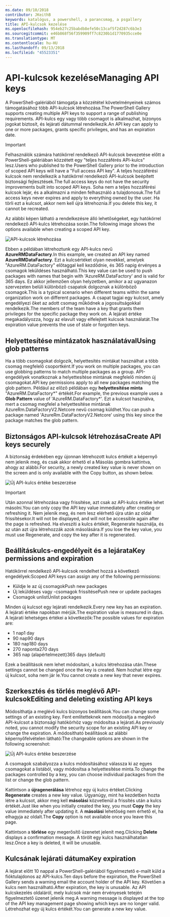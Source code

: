```yaml
---
ms.date: 09/10/2018
contributor: JKeithB
keywords: katalógus, a powershell, a parancsmag, a psgallery
title: API-kulcsok kezelése
ms.openlocfilehash: 954eb27c25babdb8efe50c13caf5f2d287c6b3e3
ms.sourcegitcommit: e46b868f56f359909ff7c8230b1d1770935cce0e
ms.translationtype: MT
ms.contentlocale: hu-HU
ms.lasthandoff: 09/13/2018
ms.locfileid: "45523351"
---
```

# <a name="managing-api-keys"></a><span data-ttu-id="3b79f-103">API-kulcsok kezelése</span><span class="sxs-lookup"><span data-stu-id="3b79f-103">Managing API keys</span></span>

<span data-ttu-id="3b79f-104">A PowerShell-galériából támogatja a közzététel követelményeinek számos támogatásához több API-kulcsok létrehozása.</span><span class="sxs-lookup"><span data-stu-id="3b79f-104">The PowerShell Gallery supports creating multiple API keys to support a range of publishing requirements.</span></span> <span data-ttu-id="3b79f-105">API-kulcs egy vagy több csomagot is alkalmazhat, bizonyos jogokat biztosít, és lejárati dátummal rendelkezik.</span><span class="sxs-lookup"><span data-stu-id="3b79f-105">An API key can apply to one or more packages, grants specific privileges, and has an expiration date.</span></span>

> [!IMPORTANT]
> <span data-ttu-id="3b79f-106">Felhasználók számára hatókörrel rendelkező API-kulcsok bevezetése előtt a PowerShell-galériában közzétett egy "teljes hozzáférés API-kulcs" lesz.</span><span class="sxs-lookup"><span data-stu-id="3b79f-106">Users who published to the PowerShell Gallery prior to the introduction of scoped API keys will have a "Full access API key".</span></span> <span data-ttu-id="3b79f-107">A teljes hozzáférési kulcsok nem rendelkezik a hatókörrel rendelkező API-kulcsok beépített biztonsági fejlesztések.</span><span class="sxs-lookup"><span data-stu-id="3b79f-107">The full access keys do not have the security improvements built into scoped API keys.</span></span> <span data-ttu-id="3b79f-108">Soha nem a teljes hozzáférési kulcsok lejár, és a alkalmazni a minden felhasználó a tulajdonosuk.</span><span class="sxs-lookup"><span data-stu-id="3b79f-108">The full access keys never expires and apply to everything owned by the user.</span></span> <span data-ttu-id="3b79f-109">Ha törli ezt a kulcsot, akkor nem kell újra létrehoznia.</span><span class="sxs-lookup"><span data-stu-id="3b79f-109">If you delete this key, it cannot be recreated.</span></span>

<span data-ttu-id="3b79f-110">Az alábbi képen látható a rendelkezésre álló lehetőségeket, egy hatókörrel rendelkező API-kulcs létrehozása során.</span><span class="sxs-lookup"><span data-stu-id="3b79f-110">The following image shows the options available when creating a scoped API key.</span></span>

![API-kulcsok létrehozása](../../Images/PSGallery_KeyScoped.png)

<span data-ttu-id="3b79f-112">Ebben a példában létrehoztunk egy API-kulcs nevű **AzureRMDataFactory**.</span><span class="sxs-lookup"><span data-stu-id="3b79f-112">In this example, we created an API key named **AzureRMDataFactory**.</span></span> <span data-ttu-id="3b79f-113">Ezt a kulcsértéket olyan nevekkel, amelyek "AzureRM.DataFactory" előtaggal kell kezdődnie, és 365 napig érvényes a csomagok leküldéses használható.</span><span class="sxs-lookup"><span data-stu-id="3b79f-113">This key value can be used to push packages with names that begin with 'AzureRM.DataFactory' and is valid for 365 days.</span></span> <span data-ttu-id="3b79f-114">Ez akkor jellemzően olyan helyzetben, amikor a az ugyanazon szervezeten belüli különböző csapatok dolgoznak a különböző csomagok.</span><span class="sxs-lookup"><span data-stu-id="3b79f-114">This is a typical scenario when different teams within the same organization work on different packages.</span></span> <span data-ttu-id="3b79f-115">A csapat tagjai egy kulcsot, amely engedélyezi őket az adott csomag működnek a jogosultságokkal rendelkezik.</span><span class="sxs-lookup"><span data-stu-id="3b79f-115">The members of the team have a key that grants them privileges for the specific package they work on.</span></span>
<span data-ttu-id="3b79f-116">A lejárati értéke megakadályozza, hogy az elavult vagy elfelejtett kulcsok használatát.</span><span class="sxs-lookup"><span data-stu-id="3b79f-116">The expiration value prevents the use of stale or forgotten keys.</span></span>

## <a name="using-glob-patterns"></a><span data-ttu-id="3b79f-117">Helyettesítése mintázatok használatával</span><span class="sxs-lookup"><span data-stu-id="3b79f-117">Using glob patterns</span></span>

<span data-ttu-id="3b79f-118">Ha a több csomagokat dolgozik, helyettesítés mintákat használhat a több csomag megfelelő csoportként.</span><span class="sxs-lookup"><span data-stu-id="3b79f-118">If you work on multiple packages, you can use globbing patterns to match multiple packages as a group.</span></span> <span data-ttu-id="3b79f-119">API-engedélyek vonatkoznak a helyettesítése mintának megfelelő minden új csomagokat.</span><span class="sxs-lookup"><span data-stu-id="3b79f-119">API key permissions apply to all new packages matching the glob pattern.</span></span> <span data-ttu-id="3b79f-120">Például az előző példában egy **helyettesítése minta** "AzureRM.DataFactory\*" értékét.</span><span class="sxs-lookup"><span data-stu-id="3b79f-120">For example, the previous example uses a **Glob Pattern** value of 'AzureRM.DataFactory\*'.</span></span> <span data-ttu-id="3b79f-121">Ezt a kulcsot használva, mert a csomag megfelel a helyettesítése mintának AzureRm.DataFactoryV2.Netcore nevű csomag küldhet.</span><span class="sxs-lookup"><span data-stu-id="3b79f-121">You can push a package named 'AzureRm.DataFactoryV2.Netcore' using this key since the package matches the glob pattern.</span></span>

## <a name="create-api-keys-securely"></a><span data-ttu-id="3b79f-122">Biztonságos API-kulcsok létrehozása</span><span class="sxs-lookup"><span data-stu-id="3b79f-122">Create API keys securely</span></span>

<span data-ttu-id="3b79f-123">A biztonság érdekében egy újonnan létrehozott kulcs értékét a képernyő nem jelenik meg, és csak akkor érhető el a Másolás gombra kattintva, ahogy az alábbi.</span><span class="sxs-lookup"><span data-stu-id="3b79f-123">For security, a newly created key value is never shown on the screen and is only available with the Copy button, as shown below.</span></span>

![Új API-kulcs értéke beszerzése](../../Images/PSGallery_CopyCreatedKey.png)

> [!IMPORTANT]
> <span data-ttu-id="3b79f-125">Után azonnal létrehozása vagy frissítése, azt csak az API-kulcs értéke lehet másolni.</span><span class="sxs-lookup"><span data-stu-id="3b79f-125">You can only copy the API key value immediately after creating or refreshing it.</span></span> <span data-ttu-id="3b79f-126">Nem jelenik meg, és nem lesz elérhető újra után az oldal frissítésekor.</span><span class="sxs-lookup"><span data-stu-id="3b79f-126">It will not be displayed, and will not be accessible again after the page is refreshed.</span></span> <span data-ttu-id="3b79f-127">Ha elveszíti a kulcs értékét, Regenerate használja, és az után azt újra létrehozzák azok másolására.</span><span class="sxs-lookup"><span data-stu-id="3b79f-127">If you lose the key value, you must use Regenerate, and copy the key after it is regenerated.</span></span>

## <a name="key-permissions-and-expiration"></a><span data-ttu-id="3b79f-128">Beállításkulcs-engedélyeit és a lejárata</span><span class="sxs-lookup"><span data-stu-id="3b79f-128">Key permissions and expiration</span></span>

<span data-ttu-id="3b79f-129">Hatókörrel rendelkező API-kulcsok rendelhet hozzá a következő engedélyek:</span><span class="sxs-lookup"><span data-stu-id="3b79f-129">Scoped API keys can assign any of the following permissions:</span></span>

- <span data-ttu-id="3b79f-130">Küldje le az új csomagok</span><span class="sxs-lookup"><span data-stu-id="3b79f-130">Push new packages</span></span>
- <span data-ttu-id="3b79f-131">Új leküldéses vagy -csomagok frissítése</span><span class="sxs-lookup"><span data-stu-id="3b79f-131">Push new or update packages</span></span>
- <span data-ttu-id="3b79f-132">Csomagok unlist</span><span class="sxs-lookup"><span data-stu-id="3b79f-132">Unlist packages</span></span>

<span data-ttu-id="3b79f-133">Minden új kulcsot egy lejárati rendelkezik.</span><span class="sxs-lookup"><span data-stu-id="3b79f-133">Every new key has an expiration.</span></span> <span data-ttu-id="3b79f-134">A lejárati értéke napokban mérjük.</span><span class="sxs-lookup"><span data-stu-id="3b79f-134">The expiration value is measured in days.</span></span> <span data-ttu-id="3b79f-135">A lejárati lehetséges értékei a következők:</span><span class="sxs-lookup"><span data-stu-id="3b79f-135">The possible values for expiration are:</span></span>

- <span data-ttu-id="3b79f-136">1 nap</span><span class="sxs-lookup"><span data-stu-id="3b79f-136">1 day</span></span>
- <span data-ttu-id="3b79f-137">90 nap</span><span class="sxs-lookup"><span data-stu-id="3b79f-137">90 days</span></span>
- <span data-ttu-id="3b79f-138">180 nap</span><span class="sxs-lookup"><span data-stu-id="3b79f-138">180 days</span></span>
- <span data-ttu-id="3b79f-139">270 naponta</span><span class="sxs-lookup"><span data-stu-id="3b79f-139">270 days</span></span>
- <span data-ttu-id="3b79f-140">365 nap (alapértelmezett)</span><span class="sxs-lookup"><span data-stu-id="3b79f-140">365 days (default)</span></span>

<span data-ttu-id="3b79f-141">Ezek a beállítások nem lehet módosítani, a kulcs létrehozása után.</span><span class="sxs-lookup"><span data-stu-id="3b79f-141">These settings cannot be changed once the key is created.</span></span> <span data-ttu-id="3b79f-142">Nem hozhat létre egy új kulcsot, soha nem jár le.</span><span class="sxs-lookup"><span data-stu-id="3b79f-142">You cannot create a new key that never expires.</span></span>

## <a name="editing-and-deleting-existing-api-keys"></a><span data-ttu-id="3b79f-143">Szerkesztés és törlés meglévő API-kulcsok</span><span class="sxs-lookup"><span data-stu-id="3b79f-143">Editing and deleting existing API keys</span></span>

<span data-ttu-id="3b79f-144">Módosíthatja a meglévő kulcs bizonyos beállítások.</span><span class="sxs-lookup"><span data-stu-id="3b79f-144">You can change some settings of an existing key.</span></span> <span data-ttu-id="3b79f-145">Fent említetteknek nem módosítja a meglévő API-kulcsot a biztonsági hatókörhöz vagy módosítsa a lejárati.</span><span class="sxs-lookup"><span data-stu-id="3b79f-145">As previously noted, you cannot modify the security scope for an existing API key or change the expiration.</span></span> <span data-ttu-id="3b79f-146">A módosítható beállítások az alábbi képernyőfelvételen látható:</span><span class="sxs-lookup"><span data-stu-id="3b79f-146">The changeable options are shown in the following screenshot:</span></span>

![Új API-kulcs értéke beszerzése](../../Images/PSGallery_EditAPIKey.png)

<span data-ttu-id="3b79f-148">A csomagok szabályozza a kulcs módosításához válassza ki az egyes csomagokat a listából, vagy módosítsa a helyettesítése minta.</span><span class="sxs-lookup"><span data-stu-id="3b79f-148">To change the packages controlled by a key, you can choose individual packages from the list or change the glob pattern.</span></span>

<span data-ttu-id="3b79f-149">Kattintson a **újragenerálása** létrehoz egy új kulcs értéket.</span><span class="sxs-lookup"><span data-stu-id="3b79f-149">Clicking **Regenerate** creates a new key value.</span></span> <span data-ttu-id="3b79f-150">Ugyanúgy, mint ha kezdetben hozta létre a kulcsot, akkor meg kell **másolási** közvetlenül a frissítés után a kulcs értékét.</span><span class="sxs-lookup"><span data-stu-id="3b79f-150">Just like when you initially created the key, you must **Copy** the key value immediately after updating it.</span></span> <span data-ttu-id="3b79f-151">A **másolási** lehetőség nem érhető el, ha elhagyja az oldalt.</span><span class="sxs-lookup"><span data-stu-id="3b79f-151">The **Copy** option is not available once you leave this page.</span></span>

<span data-ttu-id="3b79f-152">Kattintson a **törlése** egy megerősítő üzenetet jelenít meg.</span><span class="sxs-lookup"><span data-stu-id="3b79f-152">Clicking **Delete** displays a confirmation message.</span></span> <span data-ttu-id="3b79f-153">A törölt egy kulcs használhatatlan lesz.</span><span class="sxs-lookup"><span data-stu-id="3b79f-153">Once a key is deleted, it will be unusable.</span></span>

## <a name="key-expiration"></a><span data-ttu-id="3b79f-154">Kulcsának lejárati dátuma</span><span class="sxs-lookup"><span data-stu-id="3b79f-154">Key expiration</span></span>

<span data-ttu-id="3b79f-155">A lejárat előtt 10 nappal a PowerShell-galériából figyelmeztető e-mailt küld a fióktulajdonos az API-kulcs.</span><span class="sxs-lookup"><span data-stu-id="3b79f-155">Ten days before the expiration, the PowerShell Gallery sends a warning email the account holder of the API key.</span></span> <span data-ttu-id="3b79f-156">Követően a kulcs nem használható.</span><span class="sxs-lookup"><span data-stu-id="3b79f-156">After expiration, the key is unusable.</span></span> <span data-ttu-id="3b79f-157">Az API kulcskezelés oldaláról, mely kulcsok már nem érvényesek tetején figyelmeztető üzenet jelenik meg.</span><span class="sxs-lookup"><span data-stu-id="3b79f-157">A warning message is displayed at the top of the API key management page showing which keys are no longer valid.</span></span> <span data-ttu-id="3b79f-158">Létrehozhat egy új kulcs értékét.</span><span class="sxs-lookup"><span data-stu-id="3b79f-158">You can generate a new key value.</span></span>
